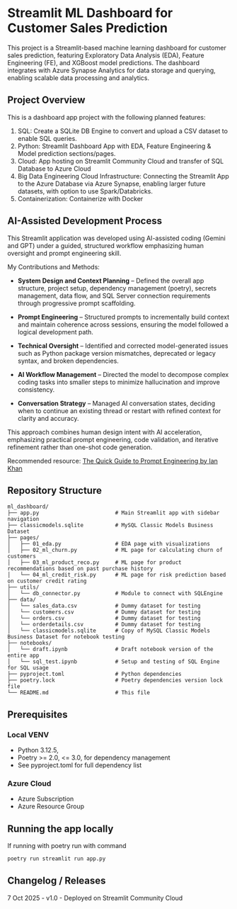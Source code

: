 # Streamlit ML Dashboard for Customer Sales Prediction

This project is a Streamlit-based machine learning dashboard for customer sales prediction, featuring Exploratory Data Analysis (EDA), Feature Engineering (FE), and XGBoost model predictions. The dashboard integrates with Azure Synapse Analytics for data storage and querying, enabling scalable data processing and analytics.

## Project Overview

This is a dashboard app project with the following planned features:

1. SQL: Create a SQLite DB Engine to convert and upload a CSV dataset to enable SQL queries.
2. Python: Streamlit Dashboard App with EDA, Feature Engineering & Model prediction sections/pages.
3. Cloud: App hosting on Streamlit Community Cloud and transfer of SQL Database to Azure Cloud
4. Big Data Engineering Cloud Infrastructure: Connecting the Streamlit App to the Azure Database via Azure Synapse, enabling larger future datasets, with option to use Spark/Databricks.
5. Containerization: Containerize with Docker

## AI-Assisted Development Process

This Streamlit application was developed using AI-assisted coding (Gemini and GPT) under a guided, structured workflow emphasizing human oversight and prompt engineering skill.

My Contributions and Methods:

- **System Design and Context Planning** – Defined the overall app structure, project setup, dependency management (poetry), secrets management, data flow, and SQL Server connection requirements through progressive prompt scaffolding.

- **Prompt Engineering** – Structured prompts to incrementally build context and maintain coherence across sessions, ensuring the model followed a logical development path.

- **Technical Oversight** – Identified and corrected model-generated issues such as Python package version mismatches, deprecated or legacy syntax, and broken dependencies.

- **AI Workflow Management** – Directed the model to decompose complex coding tasks into smaller steps to minimize hallucination and improve consistency.

- **Conversation Strategy** – Managed AI conversation states, deciding when to continue an existing thread or restart with refined context for clarity and accuracy.

This approach combines human design intent with AI acceleration, emphasizing practical prompt engineering, code validation, and iterative refinement rather than one-shot code generation.

Recommended resource: [The Quick Guide to Prompt Engineering by Ian Khan](https://www.amazon.sg/dp/1394243324)

## Repository Structure

```
ml_dashboard/
├── app.py                        # Main Streamlit app with sidebar navigation
├── classicmodels.sqlite          # MySQL Classic Models Business Dataset
├── pages/
│   ├── 01_eda.py                 # EDA page with visualizations
│   ├── 02_ml_churn.py            # ML page for calculating churn of customers
│   ├── 03_ml_product_reco.py     # ML page for product recommendations based on past purchase history
│   └── 04_ml_credit_risk.py      # ML page for risk prediction based on customer credit rating
├── utils/
│   └── db_connector.py           # Module to connect with SQLEngine
├── data/
│   └── sales_data.csv            # Dummy dataset for testing
│   └── customers.csv             # Dummy dataset for testing
│   └── orders.csv                # Dummy dataset for testing
│   └── orderdetails.csv          # Dummy dataset for testing
│   └── classicmodels.sqlite      # Copy of MySQL Classic Models Business Dataset for notebook testing
├── notebooks/
│   └── draft.ipynb               # Draft notebook version of the entire app
│   └── sql_test.ipynb            # Setup and testing of SQL Engine for SQL usage
├── pyproject.toml                # Python dependencies
├── poetry.lock                   # Poetry dependencies version lock file
└── README.md                     # This file
``` 

## Prerequisites
### Local VENV
- Python 3.12.5, 
- Poetry >= 2.0, <= 3.0, for dependency management
- See pyproject.toml for full dependency list
### Azure Cloud
- Azure Subscription
- Azure Resource Group

## Running the app locally
If running with poetry run with command
```bash
poetry run streamlit run app.py
```

## Changelog / Releases
7 Oct 2025 - v1.0 - Deployed on Streamlit Community Cloud
